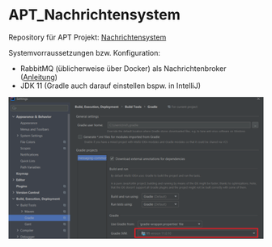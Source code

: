 # APT_Nachrichtensystem

Repository für APT Projekt:  <a href="https://inf-git.fh-rosenheim.de/studlinnth6233/apt_nachrichtensystem/-/blob/master/Aufgabenstellung.pdf" target="_blank">Nachrichtensystem</a>

Systemvorraussetzungen bzw. Konfiguration: 

- RabbitMQ (üblicherweise über Docker) als Nachrichtenbroker (<a href="https://inf-git.fh-rosenheim.de/studlinnth6233/apt_nachrichtensystem/-/blob/master/Aufgabenstellung.pdf" target="_blank">Anleitung</a>)
- JDK 11 (Gradle auch darauf einstellen bspw. in IntelliJ)

![gradleSettingJDK](/gradleSettingJDK.png)
